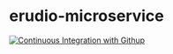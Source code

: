 # erudio-microservice

[![Continuous Integration with Githup](https://github.com/luciusfsilva/erudio-microservice/actions/workflows/docker-publish.yml/badge.svg)](https://github.com/luciusfsilva/erudio-microservice/actions/workflows/docker-publish.yml)
